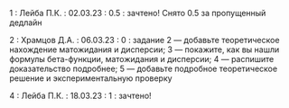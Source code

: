 1 : Лейба П.К. : 02.03.23 : 0.5 : зачтено! Снято 0.5 за пропущенный дедлайн 

2 : Храмцов Д.А. : 06.03.23 : 0 : задание 2 — добавьте теоретическое нахождение матожидания и дисперсии; 3 — покажите, как вы нашли формулы бета-функции, матожидания и дисперсии; 4 — распишите доказательство подробнее; 5 — добавьте подробное теоретическое решение и экспериментальную проверку

4 : Лейба П.К. : 18.03.23 : 1 : зачтено!
